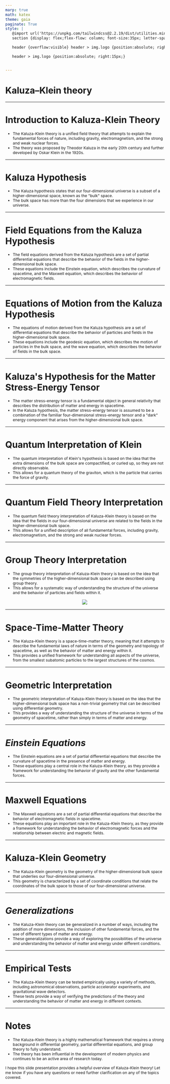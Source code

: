 ```yaml
---
marp: true
math: katex
theme: gaia
paginate: True
style: |
   @import url('https://unpkg.com/tailwindcss@2.2.19/dist/utilities.min.css');
   section {display: flex;flex-flow: column; font-size:35px; letter-spacing:1.4px;}

   header {overflow:visible} header > img.logo {position:absolute; right:15px;}

   header > img.logo {position:absolute; right:15px;}


---
```

<!-- backgroundColor: #878284 -->
<!-- _class: lead -->

 # Kaluza–Klein theory

---
<style scoped>p,li {font-size:0.92em}</style>

 # Introduction to Kaluza-Klein Theory

- The Kaluza-Klein theory is a unified field theory that attempts to explain the fundamental forces of nature, including gravity, electromagnetism, and the strong and weak nuclear forces.
- The theory was proposed by Theodor Kaluza in the early 20th century and further developed by Oskar Klein in the 1920s.

---
<style scoped>p,li {font-size:0.92em}</style>

 # Kaluza Hypothesis
- The Kaluza hypothesis states that our four-dimensional universe is a subset of a higher-dimensional space, known as the "bulk" space.
- The bulk space has more than the four dimensions that we experience in our universe.


---
<style scoped>p,li {font-size:0.92em}</style>

 # Field Equations from the Kaluza Hypothesis

- The field equations derived from the Kaluza hypothesis are a set of partial differential equations that describe the behavior of the fields in the higher-dimensional bulk space.
- These equations include the Einstein equation, which describes the curvature of spacetime, and the Maxwell equation, which describes the behavior of electromagnetic fields.

---
<style scoped>p,li {font-size:0.92em}</style>

 # **Equations of Motion from the Kaluza Hypothesis**
- The equations of motion derived from the Kaluza hypothesis are a set of differential equations that describe the behavior of particles and fields in the higher-dimensional bulk space.
- These equations include the geodesic equation, which describes the motion of particles in the bulk space, and the wave equation, which describes the behavior of fields in the bulk space.


---
<style scoped>p,li {font-size:0.92em}</style>

 # Kaluza's Hypothesis for the Matter Stress-Energy Tensor
- The matter stress-energy tensor is a fundamental object in general relativity that describes the distribution of matter and energy in spacetime.
- In the Kaluza hypothesis, the matter stress-energy tensor is assumed to be a combination of the familiar four-dimensional stress-energy tensor and a "dark" energy component that arises from the higher-dimensional bulk space.


---
<style scoped>p,li {font-size:0.92em}</style>

 # Quantum Interpretation of Klein

- The quantum interpretation of Klein's hypothesis is based on the idea that the extra dimensions of the bulk space are compactified, or curled up, so they are not directly observable.
- This allows for a quantum theory of the graviton, which is the particle that carries the force of gravity.

---
<style scoped>p,li {font-size:0.92em}</style>

 # **Quantum Field Theory Interpretation**

- The quantum field theory interpretation of Kaluza-Klein theory is based on the idea that the fields in our four-dimensional universe are related to the fields in the higher-dimensional bulk space.
- This allows for a unified description of all fundamental forces, including gravity, electromagnetism, and the strong and weak nuclear forces.

---
<style scoped>p,li {font-size:0.88em}</style>

 # **Group Theory Interpretation**
- The group theory interpretation of Kaluza-Klein theory is based on the idea that the symmetries of the higher-dimensional bulk space can be described using group theory.
- This allows for a systematic way of understanding the structure of the universe and the behavior of particles and fields within it.
<div style="display: flex; flex: 1 1 auto; flex-flow: row; min-height: 0"><div style="display: flex; flex: 1 1 auto; justify-content: center;min-height:0;min-width:0; margin-bottom:0.1em;;margin-right:0.15em">
<img style='object-fit: contain; max-height:100%; max-width:100%; background-color: rgba(0,0,0,0);' src='https://upload.wikimedia.org/wikipedia/commons/thumb/d/dd/Kaluza_Klein_compactification.svg/253px-Kaluza_Klein_compactification.svg.png'/>
</div>
</div>


---
<style scoped>p,li {font-size:0.92em}</style>

 # Space-Time-Matter Theory

- The Kaluza-Klein theory is a space-time-matter theory, meaning that it attempts to describe the fundamental laws of nature in terms of the geometry and topology of spacetime, as well as the behavior of matter and energy within it.
- This provides a unified framework for understanding all aspects of the universe, from the smallest subatomic particles to the largest structures of the cosmos.

---
<style scoped>p,li {font-size:0.92em}</style>

 # Geometric Interpretation

- The geometric interpretation of Kaluza-Klein theory is based on the idea that the higher-dimensional bulk space has a non-trivial geometry that can be described using differential geometry.
- This provides a way of understanding the structure of the universe in terms of the geometry of spacetime, rather than simply in terms of matter and energy.

---
<style scoped>p,li {font-size:0.92em}</style>

 # _Einstein Equations_
- The Einstein equations are a set of partial differential equations that describe the curvature of spacetime in the presence of matter and energy.
- These equations play a central role in the Kaluza-Klein theory, as they provide a framework for understanding the behavior of gravity and the other fundamental forces.


---
<style scoped>p,li {font-size:0.92em}</style>

 # **Maxwell Equations**
- The Maxwell equations are a set of partial differential equations that describe the behavior of electromagnetic fields in spacetime.
- These equations play an important role in the Kaluza-Klein theory, as they provide a framework for understanding the behavior of electromagnetic forces and the relationship between electric and magnetic fields.


---
<style scoped>p,li {font-size:0.92em}</style>

 # **Kaluza-Klein Geometry**

- The Kaluza-Klein geometry is the geometry of the higher-dimensional bulk space that underlies our four-dimensional universe.
- This geometry is characterized by a set of coordinate conditions that relate the coordinates of the bulk space to those of our four-dimensional universe.

---
<style scoped>p,li {font-size:0.92em}</style>

 # _Generalizations_
- The Kaluza-Klein theory can be generalized in a number of ways, including the addition of more dimensions, the inclusion of other fundamental forces, and the use of different types of matter and energy.
- These generalizations provide a way of exploring the possibilities of the universe and understanding the behavior of matter and energy under different conditions.


---
<style scoped>p,li {font-size:0.92em}</style>

 # Empirical Tests
- The Kaluza-Klein theory can be tested empirically using a variety of methods, including astronomical observations, particle accelerator experiments, and gravitational wave detectors.
- These tests provide a way of verifying the predictions of the theory and understanding the behavior of matter and energy in different contexts.


---
<style scoped>p,li {font-size:0.88em}</style>

 # Notes

- The Kaluza-Klein theory is a highly mathematical framework that requires a strong background in differential geometry, partial differential equations, and group theory to fully understand.
- The theory has been influential in the development of modern physics and continues to be an active area of research today.

I hope this slide presentation provides a helpful overview of Kaluza-Klein theory! Let me know if you have any questions or need further clarification on any of the topics covered.